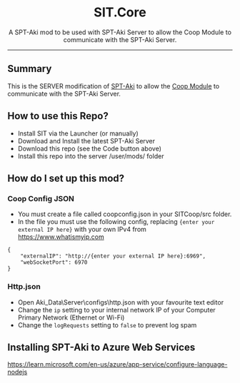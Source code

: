 <div align=center style="text-align: center;">
<h1> SIT.Core </h1>
A SPT-Aki mod to be used with SPT-Aki Server to allow the Coop Module to communicate with the SPT-Aki Server.
</div>

---

## Summary

This is the SERVER modification of [SPT-Aki](https://www.sp-tarkov.com/) to allow the [Coop Module](https://github.com/paulov-t/SIT.Core) to communicate with the SPT-Aki Server.

## How to use this Repo?

* Install SIT via the Launcher (or manually)
* Download and Install the latest SPT-Aki Server
* Download this repo (see the Code button above)
* Install this repo into the server /user/mods/ folder

## How do I set up this mod?

### Coop Config JSON
* You must create a file called coopconfig.json in your SITCoop/src folder.
* In the file you must use the following config, replacing `{enter your external IP here}` with your own IPv4 from https://www.whatismyip.com
```
{
    "externalIP": "http://{enter your external IP here}:6969",
    "webSocketPort": 6970
}
```

### Http.json

* Open Aki_Data\Server\configs\http.json with your favourite text editor
* Change the `ip` setting to your internal network IP of your Computer Primary Network (Ethernet or Wi-Fi)
* Change the `logRequests` setting to `false` to prevent log spam


## Installing SPT-Aki to Azure Web Services
https://learn.microsoft.com/en-us/azure/app-service/configure-language-nodejs
